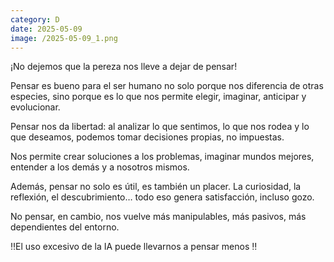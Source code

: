 ```yaml
--- 
category: D 
date: 2025-05-09 
image: /2025-05-09_1.png 
--- 
```


¡No dejemos que la pereza nos lleve a dejar de pensar!

Pensar es bueno para el ser humano no solo porque nos diferencia de otras especies, sino porque es lo que nos permite elegir, imaginar, anticipar y evolucionar. 

Pensar nos da libertad: al analizar lo que sentimos, lo que nos rodea y lo que deseamos, podemos tomar decisiones propias, no impuestas. 

Nos permite crear soluciones a los problemas, imaginar mundos mejores, entender a los demás y a nosotros mismos.

Además, pensar no solo es útil, es también un placer. La curiosidad, la reflexión, el descubrimiento… todo eso genera satisfacción, incluso gozo. 

No pensar, en cambio, nos vuelve más manipulables, más pasivos, más dependientes del entorno. 

‼️El uso excesivo de la IA puede llevarnos a pensar menos ‼️